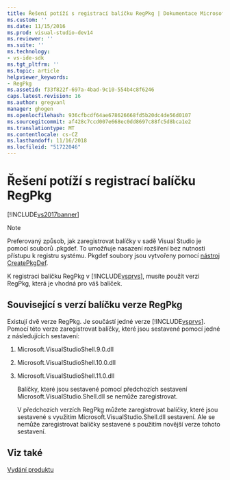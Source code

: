 ```yaml
---
title: Řešení potíží s registrací balíčku RegPkg | Dokumentace Microsoftu
ms.custom: ''
ms.date: 11/15/2016
ms.prod: visual-studio-dev14
ms.reviewer: ''
ms.suite: ''
ms.technology:
- vs-ide-sdk
ms.tgt_pltfrm: ''
ms.topic: article
helpviewer_keywords:
- RegPkg
ms.assetid: f33f822f-697a-4bad-9c10-554b4c8f6246
caps.latest.revision: 16
ms.author: gregvanl
manager: ghogen
ms.openlocfilehash: 936cfbcdf64ae678626668fd5b20dc4de56d0107
ms.sourcegitcommit: af428c7ccd007e668ec0dd8697c88fc5d8bca1e2
ms.translationtype: MT
ms.contentlocale: cs-CZ
ms.lasthandoff: 11/16/2018
ms.locfileid: "51722046"
---
```

# <a name="troubleshooting-regpkg-package-registration"></a>Řešení potíží s registrací balíčku RegPkg
[!INCLUDE[vs2017banner](../../includes/vs2017banner.md)]

> [!NOTE]
>  Preferovaný způsob, jak zaregistrovat balíčky v sadě Visual Studio je pomocí souborů .pkgdef. To umožňuje nasazení rozšíření bez nutnosti přístupu k registru systému. Pkgdef soubory jsou vytvořeny pomocí [nástroj CreatePkgDef](../../extensibility/internals/createpkgdef-utility.md).  
  
 K registraci balíčku RegPkg v [!INCLUDE[vsprvs](../../includes/vsprvs-md.md)], musíte použít verzi RegPkg, která je vhodná pro váš balíček.  
  
## <a name="regpkg-versions-related-to-package-versions"></a>Související s verzí balíčku verze RegPkg  
 Existují dvě verze RegPkg. Je součástí jedné verze [!INCLUDE[vsprvs](../../includes/vsprvs-md.md)]. Pomocí této verze zaregistrovat balíčky, které jsou sestavené pomocí jedné z následujících sestavení:  
  
1. Microsoft.VisualStudioShell.9.0.dll  
  
2. Microsoft.VisualStudioShell.10.0.dll  
  
3. Microsoft.VisualStudioShell.11.0.dll  
  
   Balíčky, které jsou sestavené pomocí předchozích sestavení Microsoft.VisualStudio.Shell.dll se nemůže zaregistrovat.  
  
   V předchozích verzích RegPkg můžete zaregistrovat balíčky, které jsou sestavené s využitím Microsoft.VisualStudio.Shell.dll sestavení. Ale se nemůže zaregistrovat balíčky sestavené s použitím novější verze tohoto sestavení.  
  
## <a name="see-also"></a>Viz také  
 [Vydání produktu](../../misc/releasing-a-visual-studio-integration-product.md)

